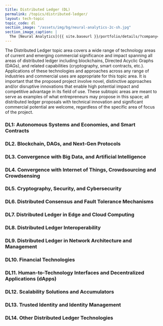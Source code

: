 ```yaml
---
title: Distributed Ledger (DL)
permalink: /topics/distributed-ledger/
layout: tech-topic
topic_code: dl
section_image: "/assets/img/bg/neural-analytics-2c-sh.jpg"
section_image_caption: |
  The [Neural Analytics]({{ site.baseurl }}/portfolio/details/?company=neural-analytics#neural-analytics) Lucid™ M1 transcranial Doppler Ultrasound System is indicated as an adjunct to the standard clinical practices for measuring and displaying cerebral blood flow velocity within the major conducting arteries and veins of the head and neck. Additionally, the Lucid™ M1 System measures the occurrence of transient emboli signals within the blood stream.
---
```


The Distributed Ledger topic area covers a wide range of technology areas of current and emerging commercial significance and impact spanning all areas of distributed ledger including blockchains, Directed Acyclic Graphs (DAGs), and related capabilities (cryptography, smart contracts, etc.). Applications of these technologies and approaches across any range of industries and commercial uses are appropriate for this topic area. It is important that the proposed project involve novel, distinctive approaches and/or disruptive innovations that enable high potential impact and competitive advantage in its field of use. These subtopic areas are meant to serve as examples of what entrepreneurs may propose in this space; all distributed ledger proposals with technical innovation and significant commercial potential are welcome, regardless of the specific area of focus of the project.   

### DL1: Autonomous Systems and Economies, and Smart Contracts 

### DL2. Blockchain, DAGs, and Next-Gen Protocols 

### DL3. Convergence with Big Data, and Artificial Intelligence  

### DL4. Convergence with Internet of Things, Crowdsourcing and Crowdsensing  

### DL5. Cryptography, Security, and Cybersecurity  

### DL6. Distributed Consensus and Fault Tolerance Mechanisms  

### DL7. Distributed Ledger in Edge and Cloud Computing  

### DL8. Distributed Ledger Interoperability  

### DL9. Distributed Ledger in Network Architecture and Management  

### DL10. Financial Technologies  

### DL11. Human-to-Technology Interfaces and Decentralized Applications (dApps)  

### DL12. Scalability Solutions and Accumulators  

### DL13. Trusted Identity and Identity Management 

### DL14. Other Distributed Ledger Technologies
